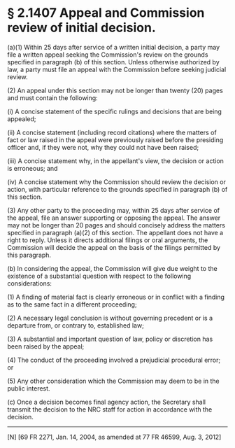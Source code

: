 # § 2.1407   Appeal and Commission review of initial decision.

(a)(1) Within 25 days after service of a written initial decision, a party may file a written appeal seeking the Commission's review on the grounds specified in paragraph (b) of this section. Unless otherwise authorized by law, a party must file an appeal with the Commission before seeking judicial review.


(2) An appeal under this section may not be longer than twenty (20) pages and must contain the following:


(i) A concise statement of the specific rulings and decisions that are being appealed;


(ii) A concise statement (including record citations) where the matters of fact or law raised in the appeal were previously raised before the presiding officer and, if they were not, why they could not have been raised;


(iii) A concise statement why, in the appellant's view, the decision or action is erroneous; and


(iv) A concise statement why the Commission should review the decision or action, with particular reference to the grounds specified in paragraph (b) of this section.


(3) Any other party to the proceeding may, within 25 days after service of the appeal, file an answer supporting or opposing the appeal. The answer may not be longer than 20 pages and should concisely address the matters specified in paragraph (a)(2) of this section. The appellant does not have a right to reply. Unless it directs additional filings or oral arguments, the Commission will decide the appeal on the basis of the filings permitted by this paragraph.


(b) In considering the appeal, the Commission will give due weight to the existence of a substantial question with respect to the following considerations:


(1) A finding of material fact is clearly erroneous or in conflict with a finding as to the same fact in a different proceeding;


(2) A necessary legal conclusion is without governing precedent or is a departure from, or contrary to, established law;


(3) A substantial and important question of law, policy or discretion has been raised by the appeal;


(4) The conduct of the proceeding involved a prejudicial procedural error; or


(5) Any other consideration which the Commission may deem to be in the public interest.


(c) Once a decision becomes final agency action, the Secretary shall transmit the decision to the NRC staff for action in accordance with the decision.



---

[N] [69 FR 2271, Jan. 14, 2004, as amended at 77 FR 46599, Aug. 3, 2012]




